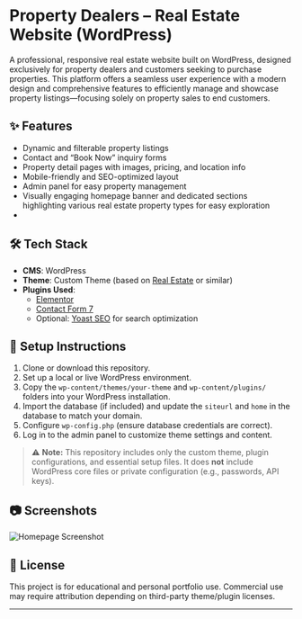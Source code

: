 # Property Dealers – Real Estate Website (WordPress)
A professional, responsive real estate website built on WordPress, designed exclusively for property dealers and customers seeking to purchase properties. This platform offers a seamless user experience with a modern design and comprehensive features to efficiently manage and showcase property listings—focusing solely on property sales to end customers.

## ✨ Features

- Dynamic and filterable property listings
- Contact and “Book Now” inquiry forms
- Property detail pages with images, pricing, and location info
- Mobile-friendly and SEO-optimized layout
- Admin panel for easy property management
- Visually engaging homepage banner and dedicated sections highlighting various real estate property types for easy exploration
- 
## 🛠️ Tech Stack

- **CMS**: WordPress
- **Theme**: Custom Theme (based on [Real Estate](https://wordpress.org/themes/real-estate/) or similar)
- **Plugins Used**:
  - [Elementor](https://wordpress.org/plugins/elementor/)
  - [Contact Form 7](https://wordpress.org/plugins/contact-form-7/)
   - Optional: [Yoast SEO](https://wordpress.org/plugins/wordpress-seo/) for search optimization

## 🚀 Setup Instructions

1. Clone or download this repository.
2. Set up a local or live WordPress environment.
3. Copy the `wp-content/themes/your-theme` and `wp-content/plugins/` folders into your WordPress installation.
4. Import the database (if included) and update the `siteurl` and `home` in the database to match your domain.
5. Configure `wp-config.php` (ensure database credentials are correct).
6. Log in to the admin panel to customize theme settings and content.

> ⚠️ **Note:** This repository includes only the custom theme, plugin configurations, and essential setup files. It does **not** include WordPress core files or private configuration (e.g., passwords, API keys).

## 📷 Screenshots

![Homepage Screenshot](Portfolio/Download/Screenshot%202025-06-13%20212140.png)



## 📄 License

This project is for educational and personal portfolio use. Commercial use may require attribution depending on third-party theme/plugin licenses.

---

